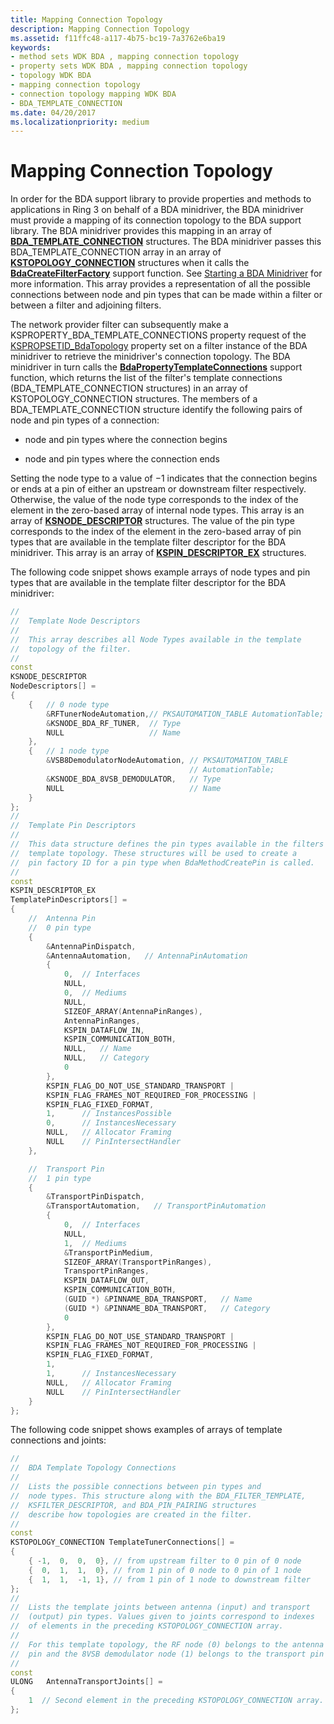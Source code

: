 ```yaml
---
title: Mapping Connection Topology
description: Mapping Connection Topology
ms.assetid: f11ffc48-a117-4b75-bc19-7a3762e6ba19
keywords:
- method sets WDK BDA , mapping connection topology
- property sets WDK BDA , mapping connection topology
- topology WDK BDA
- mapping connection topology
- connection topology mapping WDK BDA
- BDA_TEMPLATE_CONNECTION
ms.date: 04/20/2017
ms.localizationpriority: medium
---
```


# Mapping Connection Topology





In order for the BDA support library to provide properties and methods to applications in Ring 3 on behalf of a BDA minidriver, the BDA minidriver must provide a mapping of its connection topology to the BDA support library. The BDA minidriver provides this mapping in an array of [**BDA\_TEMPLATE\_CONNECTION**](/windows-hardware/drivers/ddi/bdatypes/ns-bdatypes-_bda_template_connection) structures. The BDA minidriver passes this BDA\_TEMPLATE\_CONNECTION array in an array of [**KSTOPOLOGY\_CONNECTION**](/windows-hardware/drivers/ddi/ks/ns-ks-kstopology_connection) structures when it calls the [**BdaCreateFilterFactory**](/windows-hardware/drivers/ddi/bdasup/nf-bdasup-bdacreatefilterfactory) support function. See [Starting a BDA Minidriver](starting-a-bda-minidriver.md) for more information. This array provides a representation of all the possible connections between node and pin types that can be made within a filter or between a filter and adjoining filters.

The network provider filter can subsequently make a KSPROPERTY\_BDA\_TEMPLATE\_CONNECTIONS property request of the [KSPROPSETID\_BdaTopology](./kspropsetid-bdatopology.md) property set on a filter instance of the BDA minidriver to retrieve the minidriver's connection topology. The BDA minidriver in turn calls the [**BdaPropertyTemplateConnections**](/windows-hardware/drivers/ddi/bdasup/nf-bdasup-bdapropertytemplateconnections) support function, which returns the list of the filter's template connections (BDA\_TEMPLATE\_CONNECTION structures) in an array of KSTOPOLOGY\_CONNECTION structures. The members of a BDA\_TEMPLATE\_CONNECTION structure identify the following pairs of node and pin types of a connection:

-   node and pin types where the connection begins

-   node and pin types where the connection ends

Setting the node type to a value of −1 indicates that the connection begins or ends at a pin of either an upstream or downstream filter respectively. Otherwise, the value of the node type corresponds to the index of the element in the zero-based array of internal node types. This array is an array of [**KSNODE\_DESCRIPTOR**](/windows-hardware/drivers/ddi/ks/ns-ks-_ksnode_descriptor) structures. The value of the pin type corresponds to the index of the element in the zero-based array of pin types that are available in the template filter descriptor for the BDA minidriver. This array is an array of [**KSPIN\_DESCRIPTOR\_EX**](/windows-hardware/drivers/ddi/ks/ns-ks-_kspin_descriptor_ex) structures.

The following code snippet shows example arrays of node types and pin types that are available in the template filter descriptor for the BDA minidriver:

```cpp
//
//  Template Node Descriptors
//
//  This array describes all Node Types available in the template
//  topology of the filter.
//
const
KSNODE_DESCRIPTOR
NodeDescriptors[] =
{
    {   // 0 node type
        &RFTunerNodeAutomation,// PKSAUTOMATION_TABLE AutomationTable;
        &KSNODE_BDA_RF_TUNER,  // Type
        NULL                   // Name
    },
    {   // 1 node type
        &VSB8DemodulatorNodeAutomation, // PKSAUTOMATION_TABLE 
                                        // AutomationTable;
        &KSNODE_BDA_8VSB_DEMODULATOR,   // Type
        NULL                            // Name
    }
};
//
//  Template Pin Descriptors
//
//  This data structure defines the pin types available in the filters
//  template topology. These structures will be used to create a
//  pin factory ID for a pin type when BdaMethodCreatePin is called.
//
const
KSPIN_DESCRIPTOR_EX
TemplatePinDescriptors[] =
{
    //  Antenna Pin
    //  0 pin type
    {
        &AntennaPinDispatch,
        &AntennaAutomation,   // AntennaPinAutomation
        {
            0,  // Interfaces
            NULL,
            0,  // Mediums
            NULL,
            SIZEOF_ARRAY(AntennaPinRanges),
            AntennaPinRanges,
            KSPIN_DATAFLOW_IN,
            KSPIN_COMMUNICATION_BOTH,
            NULL,   // Name
            NULL,   // Category
            0
        },
        KSPIN_FLAG_DO_NOT_USE_STANDARD_TRANSPORT | 
        KSPIN_FLAG_FRAMES_NOT_REQUIRED_FOR_PROCESSING | 
        KSPIN_FLAG_FIXED_FORMAT,
        1,      // InstancesPossible
        0,      // InstancesNecessary
        NULL,   // Allocator Framing
        NULL    // PinIntersectHandler
    },

    //  Transport Pin
    //  1 pin type
    {
        &TransportPinDispatch,
        &TransportAutomation,   // TransportPinAutomation
        {
            0,  // Interfaces
            NULL,
            1,  // Mediums
            &TransportPinMedium,
            SIZEOF_ARRAY(TransportPinRanges),
            TransportPinRanges,
            KSPIN_DATAFLOW_OUT,
            KSPIN_COMMUNICATION_BOTH,
            (GUID *) &PINNAME_BDA_TRANSPORT,   // Name
            (GUID *) &PINNAME_BDA_TRANSPORT,   // Category
            0
        },
        KSPIN_FLAG_DO_NOT_USE_STANDARD_TRANSPORT | 
        KSPIN_FLAG_FRAMES_NOT_REQUIRED_FOR_PROCESSING | 
        KSPIN_FLAG_FIXED_FORMAT,
        1,
        1,      // InstancesNecessary
        NULL,   // Allocator Framing
        NULL    // PinIntersectHandler
    }
};
```

The following code snippet shows examples of arrays of template connections and joints:

```cpp
//
//  BDA Template Topology Connections
//
//  Lists the possible connections between pin types and
//  node types. This structure along with the BDA_FILTER_TEMPLATE, 
//  KSFILTER_DESCRIPTOR, and BDA_PIN_PAIRING structures 
//  describe how topologies are created in the filter.
//
const
KSTOPOLOGY_CONNECTION TemplateTunerConnections[] =
{
    { -1,  0,  0,  0}, // from upstream filter to 0 pin of 0 node 
    {  0,  1,  1,  0}, // from 1 pin of 0 node to 0 pin of 1 node 
    {  1,  1,  -1, 1}, // from 1 pin of 1 node to downstream filter 
};
//
//  Lists the template joints between antenna (input) and transport 
//  (output) pin types. Values given to joints correspond to indexes 
//  of elements in the preceding KSTOPOLOGY_CONNECTION array.
// 
//  For this template topology, the RF node (0) belongs to the antenna 
//  pin and the 8VSB demodulator node (1) belongs to the transport pin
//
const
ULONG   AntennaTransportJoints[] =
{
    1  // Second element in the preceding KSTOPOLOGY_CONNECTION array.
};
```

 

